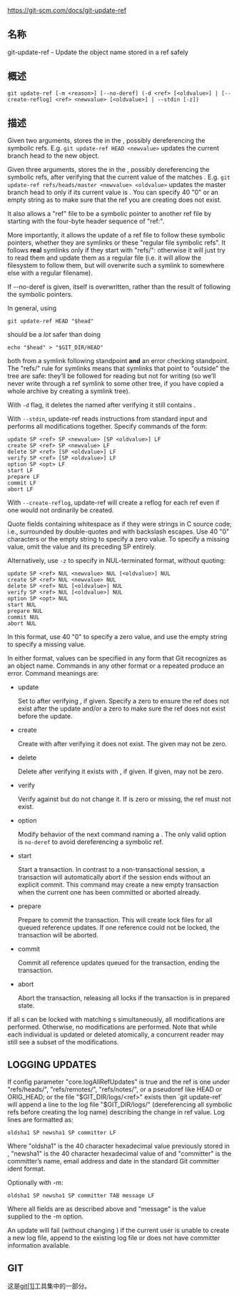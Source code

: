 https://git-scm.com/docs/git-update-ref

## 名称

git-update-ref - Update the object name stored in a ref safely

## 概述

```
git update-ref [-m <reason>] [--no-deref] (-d <ref> [<oldvalue>] | [--create-reflog] <ref> <newvalue> [<oldvalue>] | --stdin [-z])
```

## 描述

Given two arguments, stores the <newvalue> in the <ref>, possibly dereferencing the symbolic refs. E.g. `git update-ref HEAD <newvalue>` updates the current branch head to the new object.

Given three arguments, stores the <newvalue> in the <ref>, possibly dereferencing the symbolic refs, after verifying that the current value of the <ref> matches <oldvalue>. E.g. `git update-ref refs/heads/master <newvalue> <oldvalue>` updates the master branch head to <newvalue> only if its current value is <oldvalue>. You can specify 40 "0" or an empty string as <oldvalue> to make sure that the ref you are creating does not exist.

It also allows a "ref" file to be a symbolic pointer to another ref file by starting with the four-byte header sequence of "ref:".

More importantly, it allows the update of a ref file to follow these symbolic pointers, whether they are symlinks or these "regular file symbolic refs". It follows **real** symlinks only if they start with "refs/": otherwise it will just try to read them and update them as a regular file (i.e. it will allow the filesystem to follow them, but will overwrite such a symlink to somewhere else with a regular filename).

If --no-deref is given, <ref> itself is overwritten, rather than the result of following the symbolic pointers.

In general, using

```
git update-ref HEAD "$head"
```

should be a *lot* safer than doing

```
echo "$head" > "$GIT_DIR/HEAD"
```

both from a symlink following standpoint **and** an error checking standpoint. The "refs/" rule for symlinks means that symlinks that point to "outside" the tree are safe: they’ll be followed for reading but not for writing (so we’ll never write through a ref symlink to some other tree, if you have copied a whole archive by creating a symlink tree).

With `-d` flag, it deletes the named <ref> after verifying it still contains <oldvalue>.

With `--stdin`, update-ref reads instructions from standard input and performs all modifications together. Specify commands of the form:

```
update SP <ref> SP <newvalue> [SP <oldvalue>] LF
create SP <ref> SP <newvalue> LF
delete SP <ref> [SP <oldvalue>] LF
verify SP <ref> [SP <oldvalue>] LF
option SP <opt> LF
start LF
prepare LF
commit LF
abort LF
```

With `--create-reflog`, update-ref will create a reflog for each ref even if one would not ordinarily be created.

Quote fields containing whitespace as if they were strings in C source code; i.e., surrounded by double-quotes and with backslash escapes. Use 40 "0" characters or the empty string to specify a zero value. To specify a missing value, omit the value and its preceding SP entirely.

Alternatively, use `-z` to specify in NUL-terminated format, without quoting:

```
update SP <ref> NUL <newvalue> NUL [<oldvalue>] NUL
create SP <ref> NUL <newvalue> NUL
delete SP <ref> NUL [<oldvalue>] NUL
verify SP <ref> NUL [<oldvalue>] NUL
option SP <opt> NUL
start NUL
prepare NUL
commit NUL
abort NUL
```

In this format, use 40 "0" to specify a zero value, and use the empty string to specify a missing value.

In either format, values can be specified in any form that Git recognizes as an object name. Commands in any other format or a repeated <ref> produce an error. Command meanings are:

- update

  Set <ref> to <newvalue> after verifying <oldvalue>, if given. Specify a zero <newvalue> to ensure the ref does not exist after the update and/or a zero <oldvalue> to make sure the ref does not exist before the update.

- create

  Create <ref> with <newvalue> after verifying it does not exist. The given <newvalue> may not be zero.

- delete

  Delete <ref> after verifying it exists with <oldvalue>, if given. If given, <oldvalue> may not be zero.

- verify

  Verify <ref> against <oldvalue> but do not change it. If <oldvalue> is zero or missing, the ref must not exist.

- option

  Modify behavior of the next command naming a <ref>. The only valid option is `no-deref` to avoid dereferencing a symbolic ref.

- start

  Start a transaction. In contrast to a non-transactional session, a transaction will automatically abort if the session ends without an explicit commit. This command may create a new empty transaction when the current one has been committed or aborted already.

- prepare

  Prepare to commit the transaction. This will create lock files for all queued reference updates. If one reference could not be locked, the transaction will be aborted.

- commit

  Commit all reference updates queued for the transaction, ending the transaction.

- abort

  Abort the transaction, releasing all locks if the transaction is in prepared state.

If all <ref>s can be locked with matching <oldvalue>s simultaneously, all modifications are performed. Otherwise, no modifications are performed. Note that while each individual <ref> is updated or deleted atomically, a concurrent reader may still see a subset of the modifications.

## LOGGING UPDATES

If config parameter "core.logAllRefUpdates" is true and the ref is one under "refs/heads/", "refs/remotes/", "refs/notes/", or a pseudoref like HEAD or ORIG_HEAD; or the file "$GIT_DIR/logs/<ref>" exists then `git update-ref` will append a line to the log file "$GIT_DIR/logs/<ref>" (dereferencing all symbolic refs before creating the log name) describing the change in ref value. Log lines are formatted as:

```
oldsha1 SP newsha1 SP committer LF
```

Where "oldsha1" is the 40 character hexadecimal value previously stored in <ref>, "newsha1" is the 40 character hexadecimal value of <newvalue> and "committer" is the committer’s name, email address and date in the standard Git committer ident format.

Optionally with -m:

```
oldsha1 SP newsha1 SP committer TAB message LF
```

Where all fields are as described above and "message" is the value supplied to the -m option.

An update will fail (without changing <ref>) if the current user is unable to create a new log file, append to the existing log file or does not have committer information available.

## GIT

  这是[git[1]](../../Git)工具集中的一部分。